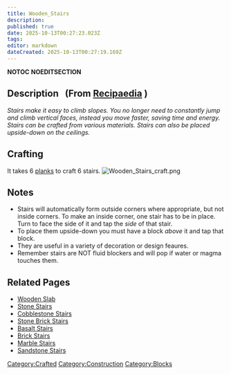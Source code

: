 ```yaml
---
title: Wooden_Stairs
description: 
published: true
date: 2025-10-13T00:27:23.023Z
tags: 
editor: markdown
dateCreated: 2025-10-13T00:27:19.169Z
---
```


__NOTOC__ __NOEDITSECTION__

## Description   (From [Recipaedia](.. "wikilink") )

*Stairs make it easy to climb slopes. You no longer need to constantly
jump and climb vertical faces, instead you move faster, saving time and
energy. Stairs can be crafted from various materials. Stairs can also be
placed upside-down on the ceilings.*

## Crafting

It takes 6 [planks](planks "wikilink") to craft 6 stairs.
![Wooden_Stairs_craft.png](Wooden_Stairs_craft.png
"Wooden_Stairs_craft.png")

## Notes

  - Stairs will automatically form outside corners where appropriate,
    but not inside corners. To make an inside corner, one stair has to
    be in place. Turn to face the side of it and tap the *side* of that
    stair.
  - To place them upside-down you must have a block *above* it and tap
    that block.
  - They are useful in a variety of decoration or design feaures.
  - Remember stairs are NOT fluid blockers and will pop if water or
    magma touches them.

## Related Pages

  - [Wooden Slab](Wooden_Slab "wikilink")
  - [Stone Stairs](Stone_Stairs.md "wikilink")
  - [Cobblestone Stairs](Cobblestone_Stairs.md "wikilink")
  - [Stone Brick Stairs](Stone_Brick_Stairs.md "wikilink")
  - [Basalt Stairs](Basalt_Stairs.md "wikilink")
  - [Brick Stairs](Brick_Stairs.md "wikilink")
  - [Marble Stairs](Marble_Stairs.md "wikilink")
  - [Sandstone Stairs](Sandstone_Stairs.md "wikilink")

[Category:Crafted](Category:Crafted "wikilink")
[Category:Construction](Category:Construction "wikilink")
[Category:Blocks](Category:Blocks "wikilink")